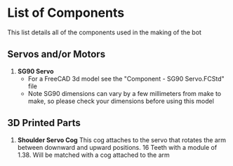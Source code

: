 # List of Components
This list details all of the components used in the making of the bot
## Servos and/or Motors
1. **SG90 Servo**
   - For a FreeCAD 3d model see the "Component - SG90 Servo.FCStd" file
   - Note SG90 dimensions can vary by a few millimeters from make to make, so please check your dimensions before using this model
## 3D Printed Parts
1. **Shoulder Servo Cog**
   This cog attaches to the servo that rotates the arm between downward and upward positions.
   16 Teeth with a module of 1.38.
   Will be matched with a cog attached to the arm
